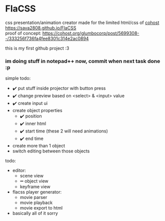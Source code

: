 # FlaCSS
css presentation/animation creator made for the limited html/css of [cohost](https://cohost.org/rc/tagged/css%20crimes)  
https://sava2808.github.io/FlaCSS  
proof of concept: https://cohost.org/glumbocorp/post/5699308--/333256f736fa4fee8301c314e2ac0894

this is my first github project :3 

### im doing stuff in notepad++ now, commit when next task done :p

simple todo:
- ✔️ put stuff inside projector with button press 
- ✔️ change preview based on \<select> & \<input> value
- ✔️ create input ui
- create object properties
  * ✔️ position
  * ✔️ inner html
  * ✔️ start time (these 2 will need animations)
  * ✔️ end time
- create more than 1 object
- switch editing between those objects

todo:
- editor:
  * scene view
  * ➖ object view
  * keyframe view
- flacss player generator:
  * movie parser
  * movie playback
  * movie export to html
- basically all of it sorry
